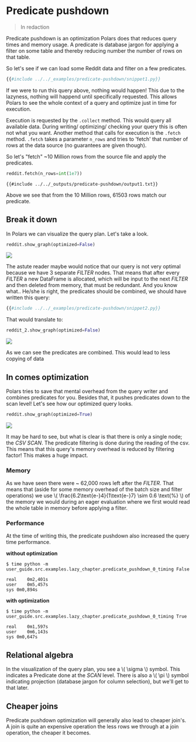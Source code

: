 # Predicate pushdown

> In redaction

Predicate pushdown is an optimization Polars does that reduces query times and memory usage. 
A predicate is database jargon for applying a filter on some table and thereby reducing number the number of rows on that
table.

So let's see if we can load some Reddit data and filter on a few predicates.

```python
{{#include ../../_examples/predicate-pushdown/snippet1.py}}
```

If we were to run this query above, nothing would happen! This due to the lazyness, nothing will happend until specifically
requested. This allows Polars to see the whole context of a query and optimize just in time for execution.

Execution is requested by the `.collect` method. This would query all available data. During writing/ optimizing/ checking
your query this is often not what you want. Another method that calls for execution is the `.fetch` method. `.fetch` takes 
a parameter `n_rows` and tries to 'fetch' that number of rows at the data source (no guarantees are given though). 

So let's "fetch" ~10 Million rows from the source file and apply the predicates.

```python
reddit.fetch(n_rows=int(1e7))
```

```text
{{#include ../../_outputs/predicate-pushdown/output1.txt}}
```

Above we see that from the 10 Million rows, 61503 rows match our predicate. 

## Break it down

In Polars we can visualize the query plan. Let's take a look.

``` python
reddit.show_graph(optimized=False)
```

![](../../_outputs/predicate-pushdown/graph1.png)

The astute reader maybe would notice that our query is not very optimal because we have 3 separate *FILTER* nodes. 
That means that after every *FILTER* a new DataFrame is allocated, which will be input to the next *FILTER* and then 
deleted from memory, that must be redundant.
And you know what.. He/she is right, the predicates should be combined, we should have written this query:

```python
{{#include ../../_examples/predicate-pushdown/snippet2.py}}
```

That would translate to:

``` python
reddit_2.show_graph(optimized=False)
```

![](../../_outputs/predicate-pushdown/graph2.png)

As we can see the predicates are combined. This would lead to less copying of data 

## In comes optimization

Polars tries to save that mental overhead from the query writer and combines predicates for you. Besides that, it pushes 
predicates down to the scan level! Let's see how our optimized query looks.


``` python
reddit.show_graph(optimized=True)
```

![](../../_outputs/predicate-pushdown/graph1-optimized.png)

It may be hard to see, but what is clear is that there is only a single node; the *CSV SCAN*. The predicate filtering
is done during the reading of the csv. This means that this query's memory overhead is reduced by filtering factor!
This makes a huge impact. 

### Memory

As we have seen there were ~ 62,000 rows left after the *FILTER*. That means that 
 (aside for some memory overhead of the batch size and filter operations) we use \\( \frac{6.2\text{e-}4}{1\text{e-}7} \sim 0.6 \text{%} \\) 
 of the memory we would during an eager evaluation where we first would read the whole table in memory before applying a filter.
 
### Performance

At the time of writing this, the predicate pushdown also increased the query time performance.

**without optimization**

`$ time python -m user_guide.src.examples.lazy_chapter.predicate_pushdown_0_timing False`

```text
real	0m2,401s
user	0m5,457s
sys	0m0,894s
```

**with optimization**

`$ time python -m user_guide.src.examples.lazy_chapter.predicate_pushdown_0_timing True`

```text
real	0m1,597s
user	0m6,143s
sys	0m0,647s
```
 
## Relational algebra

In the visualization of the query plan, you see a \\( \sigma \\) symbol. This indicates a Predicate done at the *SCAN* level.
There is also a \\( \pi \\) symbol indicating projection (database jargon for column selection), but we'll get to that later.

## Cheaper joins

Predicate pushdown optimization will generally also lead to cheaper join's. A join is quite an expensive operation
the less rows we through at a join operation, the cheaper it becomes.
